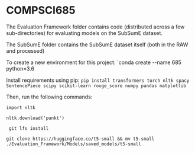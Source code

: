 # COMPSCI685

The Evaluation Framework folder contains code (distributed across a few sub-directories) for evaluating models on the SubSumE dataset.

The SubSumE folder contains the SubSumE dataset itself (both in the RAW and processed)

To create a new environment for this project: 
`conda create --name 685 python=3.6

Install requirements using pip: `pip install transformers torch nltk spacy SentencePiece scipy scikit-learn rouge_score numpy pandas matplotlib`

Then, run the following commands:

`import nltk`

`nltk.download('punkt')`

` git lfs install`

`git clone https://huggingface.co/t5-small && mv t5-small ./Evaluation_Framework/Models/saved_models/t5-small`
